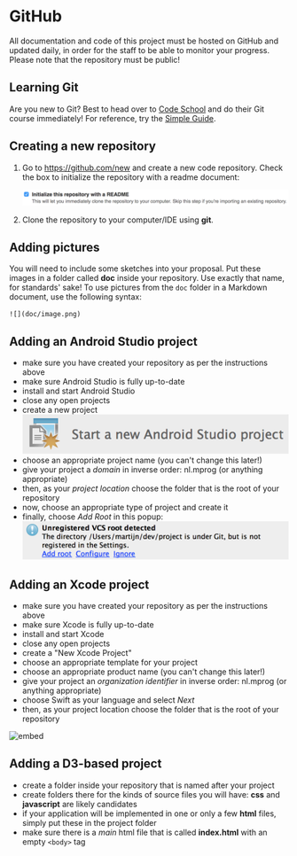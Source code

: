 # GitHub

All documentation and code of this project must be hosted on GitHub and updated
daily, in order for the staff to be able to monitor your progress. Please note
that the repository must be public!

## Learning Git

Are you new to Git? Best to head over to [Code School](https://www.codeschool.com/courses/try-git) and do their Git course immediately! For reference, try the [Simple Guide](http://rogerdudler.github.io/git-guide/).

## Creating a new repository

1. Go to <https://github.com/new> and create a new code repository. Check the box to initialize the repository with a readme document:

   ![Check Initialize this repository with a README](readme.png)

2. Clone the repository to your computer/IDE using **git**.

## Adding pictures

You will need to include some sketches into your proposal. Put these images in a folder called **doc** inside your repository. Use exactly that name, for standards' sake! To use pictures from the `doc` folder in a Markdown document, use the following syntax:

    ![](doc/image.png)

## Adding an Android Studio project

- make sure you have created your repository as per the instructions above
- make sure Android Studio is fully up-to-date
- install and start Android Studio
- close any open projects
- create a new project
  ![](android-start.png)
- choose an appropriate project name (you can't change this later!)
- give your project a *domain* in inverse order: nl.mprog (or anything appropriate)
- then, as your *project location* choose the folder that is the root of your repository
- now, choose an appropriate type of project and create it
- finally, choose *Add Root* in this popup:
  ![](android-add.png)

## Adding an Xcode project

- make sure you have created your repository as per the instructions above
- make sure Xcode is fully up-to-date
- install and start Xcode
- close any open projects
- create a "New Xcode Project"
- choose an appropriate template for your project
- choose an appropriate product name (you can't change this later!)
- give your project an *organization identifier* in inverse order: nl.mprog (or anything appropriate)
- choose Swift as your language and select *Next*
- then, as your project location choose the folder that is the root of your repository

![embed](https://player.vimeo.com/video/161756276)

## Adding a D3-based project

- create a folder inside your repository that is named after your project
- create folders there for the kinds of source files you will have: **css** and **javascript** are likely candidates
- if your application will be implemented in one or only a few **html** files, simply put these in the project folder
- make sure there is a *main* html file that is called **index.html** with an empty `<body>` tag
